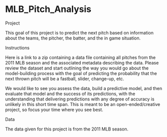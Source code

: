 # MLB_Pitch_Analysis

Project

This goal of this project is to predict the next pitch based on information about the teams, the pitcher, the batter, and the in game situation.

Instructions

Here is a link to a zip containing a data file containing all pitches from the 2011 MLB season and the associated metadata describing the data. Please review the dataset and start outlining the way you would go about the model-building process with the goal of predicting the probability that the next thrown pitch will be a fastball, slider, change-up, etc.

We would like to see you assess the data, build a predictive model, and then evaluate that model and the success of its predictions,  with the understanding that delivering predictions with any degree of accuracy is unlikely in this short time span. This is meant to be an open-ended/creative project, so focus your time where you see best.  

Data

The data given for this project is from the 2011 MLB season.
